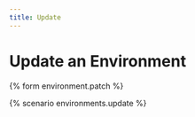 ```yaml
---
title: Update
---
```


# Update an Environment

{% form environment.patch %}

{% scenario environments.update %}
